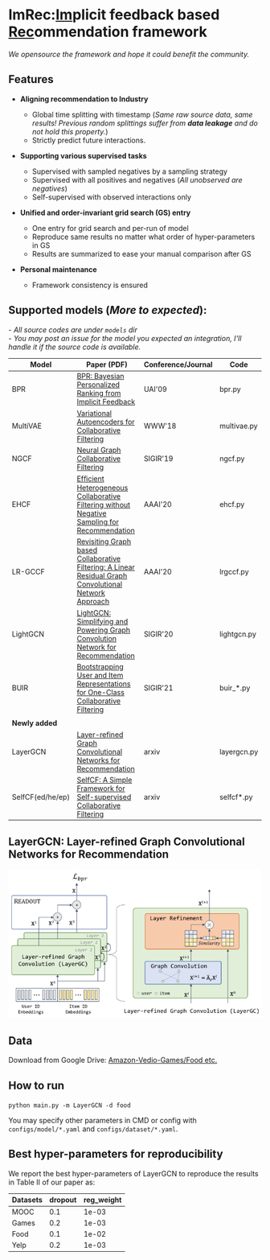 # ImRec:<ins>Im</ins>plicit feedback based <ins>Rec</ins>ommendation framework  

_We opensource the framework and hope it could benefit the community._

## Features

- **Aligning recommendation to Industry**
  - Global time splitting with timestamp (_Same raw source data, same results! Previous random 
    splittings suffer from **data leakage** and do not hold this property._)
  - Strictly predict future interactions.
  
- **Supporting various supervised tasks**
  - Supervised with sampled negatives by a sampling strategy
  - Supervised with all positives and negatives (_All unobserved are negatives_)
  - Self-supervised with observed interactions only

- **Unified and order-invariant grid search (GS) entry**
  - One entry for grid search and per-run of model
  - Reproduce same results no matter what order of hyper-parameters in GS
  - Results are summarized to ease your manual comparison after GS

- **Personal maintenance**  
  - Framework consistency is ensured

## Supported models (_More to expected_):
\- _All source codes are under `models` dir_  
\- _You may post an issue for the model you expected an integration, I'll handle it if the source code is available._  

| **Model**       | **Paper (PDF)**                                                                                             | **Conference/Journal** | **Code**    |
|------------------|--------------------------------------------------------------------------------------------------------|------------------------|-------------|
| BPR              | [BPR: Bayesian Personalized Ranking from Implicit Feedback](https://arxiv.org/ftp/arxiv/papers/1205/1205.2618.pdf)                                              | UAI'09                 | bpr.py      |
| MultiVAE         | [Variational Autoencoders for Collaborative Filtering](https://arxiv.org/pdf/1802.05814.pdf)                                                   | WWW'18                 | multivae.py |
| NGCF             | [Neural Graph Collaborative Filtering](https://arxiv.org/pdf/1905.08108.pdf)                                                                   | SIGIR'19               | ngcf.py     |
| EHCF             | [Efﬁcient Heterogeneous Collaborative Filtering without Negative Sampling for Recommendation](https://ojs.aaai.org/index.php/AAAI/article/download/5329/5185)            | AAAI'20                | ehcf.py     |
| LR-GCCF          | [Revisiting Graph based Collaborative Filtering: A Linear Residual Graph Convolutional Network Approach](https://arxiv.org/pdf/2001.10167.pdf) | AAAI'20                | lrgccf.py   |
| LightGCN         | [LightGCN: Simplifying and Powering Graph Convolution Network for Recommendation](https://arxiv.org/pdf/2002.02126.pdf)                        | SIGIR'20               | lightgcn.py |
| BUIR             | [Bootstrapping User and Item Representations for One-Class Collaborative Filtering](https://arxiv.org/pdf/2105.06323.pdf)                      | SIGIR'21               | buir_*.py   |
|                  |                                                                                                        |                        |             |
| **Newly added**  |                                                                                                        |                        |             |
| LayerGCN         | [Layer-refined Graph Convolutional Networks for Recommendation](https://arxiv.org/pdf/2207.11088.pdf)                                          | arxiv                  | layergcn.py |
| SelfCF(ed/he/ep) | [SelfCF: A Simple Framework for Self-supervised Collaborative Filtering](https://arxiv.org/pdf/2107.03019.pdf)                                 | arxiv                  | selfcf*.py  |


## LayerGCN: Layer-refined Graph Convolutional Networks for Recommendation

<p>
<img src="./images/layergcn.png" width="800">
</p>

## Data  
Download from Google Drive: [Amazon-Vedio-Games/Food etc.](https://drive.google.com/drive/folders/1WqRAeoWWGdZplYkjS4640V7v0urNiTXg?usp=sharing)    

## How to run
`python main.py -m LayerGCN -d food`

You may specify other parameters in CMD or config with `configs/model/*.yaml` and `configs/dataset/*.yaml`.

## Best hyper-parameters for reproducibility
We report the best hyper-parameters of LayerGCN to reproduce the results in Table II of our paper as:  

| Datasets | dropout | reg_weight |
|----------|---------|------------|
| MOOC     | 0.1     | 1e-03      |
| Games    | 0.2     | 1e-03      |
| Food     | 0.1     | 1e-02      |
| Yelp     | 0.2     | 1e-03      |




